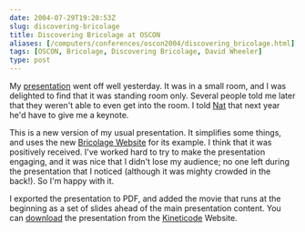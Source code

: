 ```yaml
--- 
date: 2004-07-29T19:20:53Z
slug: discovering-bricolage
title: Discovering Bricolage at OSCON
aliases: [/computers/conferences/oscon2004/discovering_bricolage.html]
tags: [OSCON, Bricolage, Discovering Bricolage, David Wheeler]
type: post
---
```


My [presentation] went off well yesterday. It was in a small room, and I was
delighted to find that it was standing room only. Several people told me later
that they weren't able to even get into the room. I told [Nat] that next year
he'd have to give me a keynote.

This is a new version of my usual presentation. It simplifies some things, and
uses the new [Bricolage Website] for its example. I think that it was positively
received. I've worked hard to try to make the presentation engaging, and it was
nice that I didn't lose my audience; no one left during the presentation that I
noticed (although it was mighty crowded in the back!). So I'm happy with it.

I exported the presentation to PDF, and added the movie that runs at the
beginning as a set of slides ahead of the main presentation content. You can
[download] the presentation from the [Kineticode] Website.

  [presentation]: http://conferences.oreillynet.com/cs/os2004/view/e_sess/5312
    "Discovering Bricolage Description"
  [Nat]: https://nathan.torkington.com/ "Nat Torkington"
  [Bricolage Website]: https://bricolagecms.org/ "Bricolage Website"
  [download]: https://kineticode.com/docs/discovering_bricolage.pdf
    "Download discovering_bricolage.pdf"
  [Kineticode]: https://kineticode.com/ "Kineticode Website"

